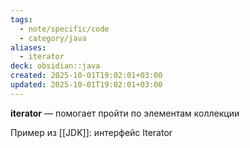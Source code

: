 ```yaml
---
tags:
  - note/specific/code
  - category/java
aliases:
  - iterator
deck: obsidian::java
created: 2025-10-01T19:02:01+03:00
updated: 2025-10-01T19:02:01+03:00
---
```


**iterator**
—
помогает пройти по элементам коллекции

Пример из [[JDK]]: интерфейс Iterator
